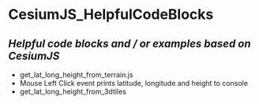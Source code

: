 # CesiumJS_HelpfulCodeBlocks
<h2><i>Helpful code blocks and / or examples based on CesiumJS</i></h2>
<ul>
  <li>get_lat_long_height_from_terrain.js
  <li>Mouse Left Click event prints latitude, longitude and height to console</li>
  </li>
  <li>get_lat_long_height_from_3dtiles</li>
  </ul>

